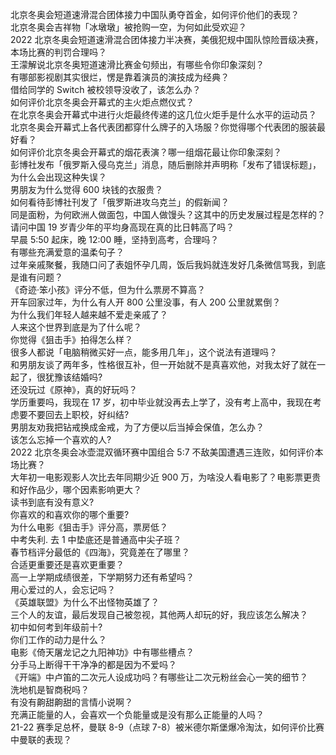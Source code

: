 北京冬奥会短道速滑混合团体接力中国队勇夺首金，如何评价他们的表现？  
北京冬奥会吉祥物「冰墩墩」被抢购一空，为何如此受欢迎？  
2022 北京冬奥会短道速滑混合团体接力半决赛，美俄犯规中国队惊险晋级决赛，本场比赛的判罚合理吗？  
王濛解说北京冬奥短道速滑比赛金句频出，有哪些令你印象深刻？  
有哪部影视剧其实很烂，愣是靠着演员的演技成为经典？  
借给同学的 Switch 被校领导没收了，该怎么办？  
如何评价北京冬奥会开幕式的主火炬点燃仪式？  
在北京冬奥会开幕式中进行火炬最终传递的这几位火炬手是什么水平的运动员？  
北京冬奥会开幕式上各代表团都穿什么牌子的入场服？你觉得哪个代表团的服装最好看？  
如何评价北京冬奥会开幕式的烟花表演？哪一组烟花最让你印象深刻？  
彭博社发布「俄罗斯入侵乌克兰」消息，随后删除并声明称「发布了错误标题」，为什么会出现这种失误？  
男朋友为什么觉得 600 块钱的衣服贵？  
如何看待彭博社刊发了「俄罗斯进攻乌克兰」的假新闻？  
同是面粉，为何欧洲人做面包，中国人做馒头？这其中的历史发展过程是怎样的？  
请问中国 19 岁青少年的平均身高现在真的比日韩高了吗？  
早晨 5:50 起床，晚 12:00 睡，坚持到高考，合理吗？  
有哪些充满爱意的温柔句子？  
过年亲戚聚餐，我随口问了表姐怀孕几周，饭后我妈就连发好几条微信骂我，到底是谁有问题？  
《奇迹·笨小孩》评分不低，但为什么票房不算高？  
开车回家过年，为什么有人开 800 公里没事，有人 200 公里就累倒？  
为什么我们年轻人越来越不爱走亲戚了？  
人来这个世界到底是为了什么呢？  
你觉得《狙击手》拍得怎么样？  
很多人都说「电脑稍微买好一点，能多用几年」，这个说法有道理吗？  
和男朋友谈了两年多，性格很互补，但一开始就不是真喜欢他，对我太好了就在一起了，很犹豫该结婚吗?  
还没玩过《原神》，真的好玩吗？  
学历重要吗，我现在 17 岁，初中毕业就没再去上学了，没有考上高中，我现在考虑要不要回去上职校，好纠结?  
男朋友劝我把钻戒换成金戒，为了方便以后当掉会保值，怎么办？  
该怎么忘掉一个喜欢的人?  
2022 北京冬奥会冰壶混双循环赛中国组合 5:7 不敌美国遭遇三连败，如何评价本场比赛？  
大年初一电影观影人次比去年同期少近 900 万，为啥没人看电影了？电影票更贵和好作品少，哪个因素影响更大？  
读书到底有没有意义?  
你喜欢的和喜欢你的哪个重要?  
为什么电影《狙击手》评分高，票房低？  
中考失利. 去 1 中垫底还是普通高中尖子班？  
春节档评分最低的《四海》，究竟差在了哪里？  
合适更重要还是喜欢更重要？  
高一上学期成绩很差，下学期努力还有希望吗？  
用心爱过的人，会忘记吗？  
《英雄联盟》为什么不出怪物英雄了？  
三个人的友谊，最后发现自己被忽视，其他两人却玩的好，我应该怎么解决？  
初中如何考到年级前十?  
你们工作的动力是什么？  
电影《倚天屠龙记之九阳神功》中有哪些槽点？  
分手马上断得干干净净的都是因为不爱吗？  
《开端》中卢笛的二次元人设成功吗？有哪些让二次元粉丝会心一笑的细节？  
洗地机是智商税吗？  
有没有齁甜齁甜的言情小说啊？  
充满正能量的人，会喜欢一个负能量或是没有那么正能量的人吗？  
21-22 赛季足总杯，曼联 8-9（点球 7-8）被米德尔斯堡爆冷淘汰，如何评价比赛中曼联的表现？  
